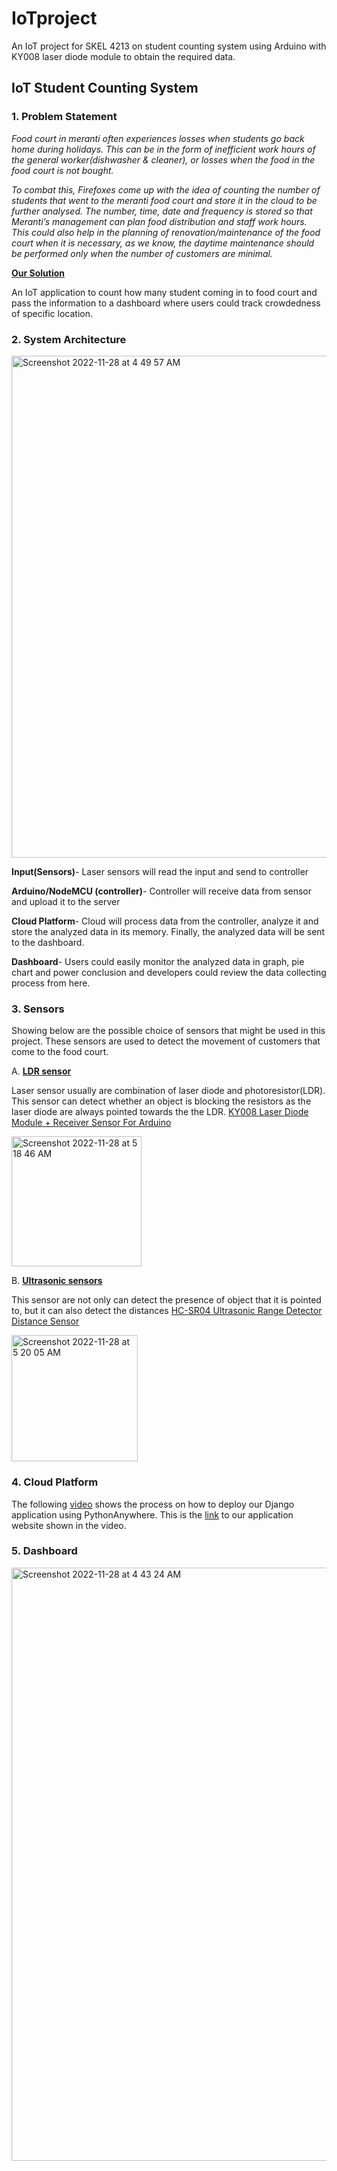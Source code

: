 # IoTproject
An IoT project for SKEL 4213 on student counting system using Arduino with KY008 laser diode module to obtain the required data.
## IoT Student Counting System 
### 1. Problem Statement

*Food court in meranti often experiences losses when students go back home during holidays. This can be in the form of inefficient work hours of the general worker(dishwasher & cleaner), or losses when the food in the food court is not bought.* 

*To combat this, Firefoxes come up with the idea of counting the number of students that went to the meranti food court and store it in the cloud to be further analysed. The number, time, date and frequency is stored so that Meranti’s management can plan food distribution and staff work hours. This could also help in the planning of renovation/maintenance of the food court when it is necessary, as we know, the daytime maintenance should be performed only when the number of customers are minimal.*

<strong><ins>Our Solution</ins></strong>

An IoT application to count how many student coming in to food court and pass the information to a dashboard where users could track crowdedness of specific location.


### 2. System Architecture

<img width="803" alt="Screenshot 2022-11-28 at 4 49 57 AM" src="https://user-images.githubusercontent.com/117338905/204159004-f99f4658-d9a6-40ba-9ae4-6aa7b95e86bd.png">

**Input(Sensors)**-
Laser sensors will read the input and send to controller

**Arduino/NodeMCU (controller)**-
Controller will receive data from sensor and upload it to the server

**Cloud Platform**-
Cloud will process data from the controller, analyze it and store the analyzed data in its memory. Finally, the analyzed data will be sent to the dashboard.

**Dashboard**-
Users could easily monitor the analyzed data in graph, pie chart and power conclusion and developers could review the data collecting process from here.

### 3. Sensors
Showing below are the possible choice of sensors that might be used in this project. These sensors are used to detect the movement of customers that come to the food court. 

A. <strong><ins>LDR sensor</ins></strong> 

Laser sensor usually are combination of laser diode and photoresistor(LDR). This sensor can detect whether an object is blocking the resistors as the laser diode are always pointed towards the the LDR. 
[KY008 Laser Diode Module + Receiver Sensor For Arduino](https://shopee.com.my/KY008-Laser-Diode-Module-Receiver-Sensor-For-Arduino-i.132528683.2035527098?sp_atk=ea2b0a91-1a0d-4c03-9f15-461c31224bae&xptdk=ea2b0a91-1a0d-4c03-9f15-461c31224bae)

<img width="208" alt="Screenshot 2022-11-28 at 5 18 46 AM" src="https://user-images.githubusercontent.com/117338905/204160209-393cd333-ba73-4ad3-91a2-5c1be24c4f5f.png">

B. <strong><ins>Ultrasonic sensors</ins></strong> 

This sensor are not only can detect the presence of object that it is pointed to, but it can also detect the distances
[HC-SR04 Ultrasonic Range Detector Distance Sensor](https://shopee.com.my/HC-SR04-Ultrasonic-Range-Detector-Distance-Sensor-(2cm-400cm)-3mm-Resolution-SR-04-i.126211897.7563296073?sp_atk=084eace9-96d5-4719-a3e6-798fbe7af4df&xptdk=084eace9-96d5-4719-a3e6-798fbe7af4df) 

<img width="202" alt="Screenshot 2022-11-28 at 5 20 05 AM" src="https://user-images.githubusercontent.com/117338905/204160239-3fecaedb-3210-4174-ade0-ae12f5275574.png">

### 4. Cloud Platform

The following [video](https://youtu.be/W6meRlzatVE) shows the process on how to deploy our Django application using PythonAnywhere. This is the [link](http://skypienzr98.pythonanywhere.com/) to our application website shown in the video.
 
### 5. Dashboard

<img width="949" alt="Screenshot 2022-11-28 at 4 43 24 AM" src="https://user-images.githubusercontent.com/117338905/204158752-4d1dd1b6-ae96-45b0-b55f-386d103a1c0f.png">



